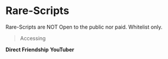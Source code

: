 # Rare-Scripts
Rare-Scripts are NOT Open to the public nor paid. Whitelist only.

> Accessing

**Direct Friendship**
**YouTuber**

